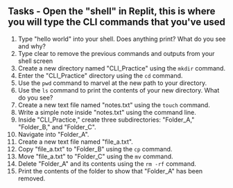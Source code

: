 ## Tasks - Open the "shell" in Replit, this is where you will type the CLI commands that you've used

1. Type "hello world" into your shell. Does anything print? What do you see and why?
2. Type clear to remove the previous commands and outputs from your shell screen
3. Create a new directory named "CLI_Practice" using the `mkdir` command.
4. Enter the "CLI_Practice" directory using the `cd` command.
5. Use the `pwd` command to marvel at the new path to your directory.
6. Use the `ls` command to print the contents of your new directory. What do you see?
7. Create a new text file named "notes.txt" using the `touch` command.
8. Write a simple note inside "notes.txt" using the command line.
9. Inside "CLI_Practice," create three subdirectories: "Folder_A," "Folder_B," and "Folder_C".
10. Navigate into "Folder_A".
11. Create a new text file named "file_a.txt".
12. Copy "file_a.txt" to "Folder_B" using the `cp` command.
13. Move "file_a.txt" to "Folder_C" using the `mv` command.
14. Delete "Folder_A" and its contents using the `rm -rf` command.
15. Print the contents of the folder to show that "Folder_A" has been removed.
